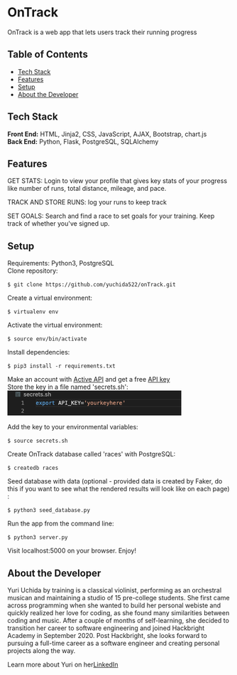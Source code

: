 # OnTrack

OnTrack is a web app that lets users track their running progress

## Table of Contents

* [Tech Stack](#techstack)
* [Features](#features)
* [Setup](#setup)
* [About the Developer](#developer)

## <a name="techstack"></a>Tech Stack
__Front End:__ HTML, Jinja2, CSS, JavaScript, AJAX, Bootstrap, chart.js<br/>
__Back End:__ Python, Flask, PostgreSQL, SQLAlchemy

## <a name="features"></a>Features
GET STATS: Login to view your profile that gives key stats of your progress like number of runs, total distance, mileage, and pace.  

TRACK AND STORE RUNS: log your runs to keep track 

SET GOALS: Search and find a race to set goals for your training. Keep track of whether you've signed up.
## <a name="setup"></a>Setup
Requirements:
Python3, PostgreSQL
<br>
Clone repository:
```
$ git clone https://github.com/yuchida522/onTrack.git
```

Create a virtual environment:
```
$ virtualenv env
```

Activate the virtual environment:
```
$ source env/bin/activate
```

Install dependencies:
```
$ pip3 install -r requirements.txt
```

Make an account with [Active API](https://developer.active.com/docs/read/v2_Activity_API_Search) and get a free [API key](https://developer.active.com/member/register) <br>
Store the key in a file named 'secrets.sh':
![Secret](/static/ReadMe/secret_key.png)

Add the key to your environmental variables:
```
$ source secrets.sh
```

Create OnTrack database called 'races' with PostgreSQL:
```
$ createdb races
```

Seed database with data (optional - provided data is created by Faker, do this if you want to see what the rendered results will look like on each page) :
```
$ python3 seed_database.py
```

Run the app from the command line:
```
$ python3 server.py
```

Visit localhost:5000 on your browser. Enjoy!

## <a name="developer"></a>About the Developer

Yuri Uchida by training is a classical violinist, performing as an orchestral musican and maintaining a studio of 15 pre-college students. She first came across programming when she wanted to build her personal webiste and quickly realized her love for coding, as she found many similarities between coding and music. After a couple of months of self-learning, she decided to transition her career to software engineering and joined Hackbright Academy in September 2020. Post Hackbright, she looks forward to pursuing a full-time career as a software engineer and creating personal projects along the way.

Learn more about Yuri on her<a href="https://www.linkedin.com/in/yuri-uchida/">LinkedIn</a>